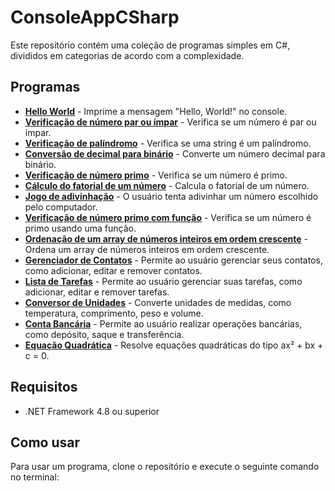 # ConsoleAppCSharp

Este repositório contém uma coleção de programas simples em C#, divididos em categorias de acordo com a complexidade.

## Programas

* **[Hello World](https://github.com/RodriguesFundo/ConsoleAppCSharp/tree/main/HelloWorld)** - Imprime a mensagem "Hello, World!" no console.
* **[Verificação de número par ou ímpar](https://github.com/RodriguesFundo/ConsoleAppCSharp/tree/main/VerificacaoDeNumeroParOuImpar)** - Verifica se um número é par ou ímpar.
* **[Verificação de palíndromo](https://github.com/RodriguesFundo/ConsoleAppCSharp/tree/main/VerificacaoDePalindromo)** - Verifica se uma string é um palíndromo.
* **[Conversão de decimal para binário](https://github.com/RodriguesFundo/ConsoleAppCSharp/tree/main/ConversaoDeDecimalParaBinario)** - Converte um número decimal para binário.
* **[Verificação de número primo](https://github.com/RodriguesFundo/ConsoleAppCSharp/tree/main/VerificadorNumeroPrimo)** - Verifica se um número é primo.
* **[Cálculo do fatorial de um número](https://github.com/RodriguesFundo/ConsoleAppCSharp/tree/main/CalculoDoFatorialDeUmNumero)** - Calcula o fatorial de um número.
* **[Jogo de adivinhação](https://github.com/RodriguesFundo/ConsoleAppCSharp/tree/main/JogoDeAdivinhacao)** - O usuário tenta adivinhar um número escolhido pelo computador.
* **[Verificação de número primo com função](https://github.com/RodriguesFundo/ConsoleAppCSharp/tree/main/VerificacaoDeNumeroPrimoComFuncao)** - Verifica se um número é primo usando uma função.
* **[Ordenação de um array de números inteiros em ordem crescente](https://github.com/RodriguesFundo/ConsoleAppCSharp/tree/main/OrdenacaoDeUmArrayDeNumerosInteirosEmOrdemCrescente)** - Ordena um array de números inteiros em ordem crescente.
* **[Gerenciador de Contatos](https://github.com/RodriguesFundo/ConsoleAppCSharp/tree/main/GerenciadorDeContatos)** - Permite ao usuário gerenciar seus contatos, como adicionar, editar e remover contatos.
* **[Lista de Tarefas](https://github.com/RodriguesFundo/ConsoleAppCSharp/tree/main/ListaTarrefas)** - Permite ao usuário gerenciar suas tarefas, como adicionar, editar e remover tarefas.
* **[Conversor de Unidades](https://github.com/RodriguesFundo/ConsoleAppCSharp/tree/main/ConversorDeUnidades)** - Converte unidades de medidas, como temperatura, comprimento, peso e volume.
* **[Conta Bancária](https://github.com/RodriguesFundo/ConsoleAppCSharp/tree/main/ContaBancaria)** - Permite ao usuário realizar operações bancárias, como depósito, saque e transferência.
* **[Equação Quadrática](https://github.com/RodriguesFundo/ConsoleAppCSharp/tree/main/EquacaoQuadratica)** - Resolve equações quadráticas do tipo ax² + bx + c = 0.


## Requisitos

* .NET Framework 4.8 ou superior

## Como usar

Para usar um programa, clone o repositório e execute o seguinte comando no terminal:


